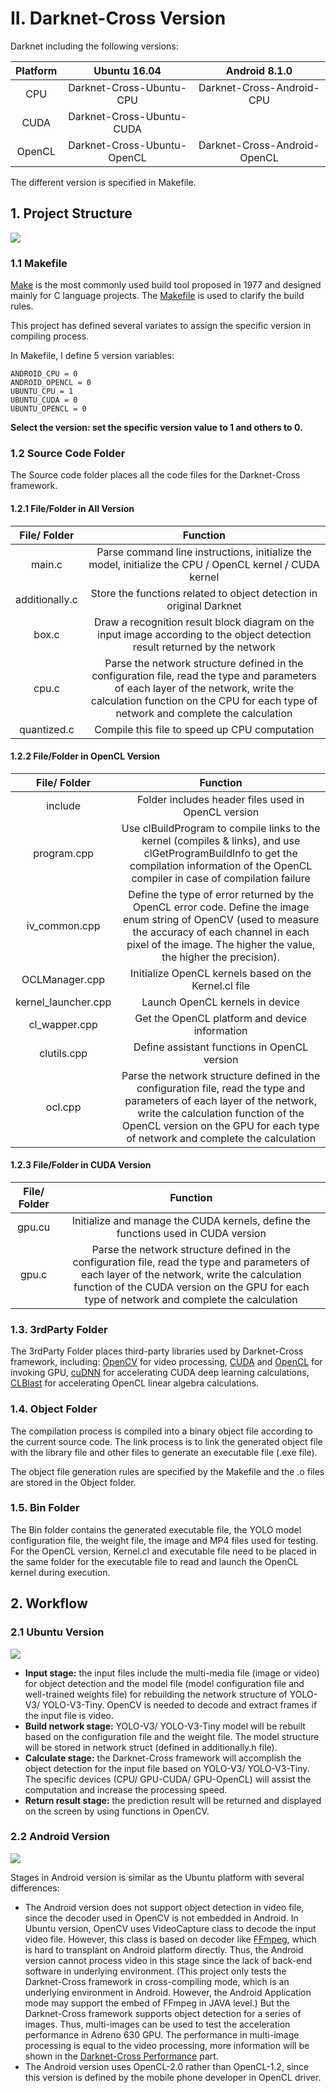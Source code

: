 # II. Darknet-Cross Version

Darknet including the following versions:

|Platform|Ubuntu 16.04|Android 8.1.0|
|:--:|:--:|:--:|
|CPU|Darknet-Cross-Ubuntu-CPU|Darknet-Cross-Android-CPU|
|CUDA|Darknet-Cross-Ubuntu-CUDA||
|OpenCL|Darknet-Cross-Ubuntu-OpenCL|Darknet-Cross-Android-OpenCL|

The different version is specified in Makefile.

## 1. Project Structure

![](img/6.png)

### 1.1 Makefile

[Make](https://randu.org/tutorials/c/make.php) is the most commonly used build tool proposed in 1977 and designed mainly for C language projects. The [Makefile](https://www.cs.swarthmore.edu/~newhall/unixhelp/howto_makefiles.html) is used to clarify the build rules. 

This project has defined several variates to assign the specific version in compiling process.

In Makefile, I define 5 version variables:

    ANDROID_CPU = 0
    ANDROID_OPENCL = 0
    UBUNTU_CPU = 1
    UBUNTU_CUDA = 0
    UBUNTU_OPENCL = 0

**Select the version: set the specific version value to 1 and others to 0.**

### 1.2 Source Code Folder

The Source code folder places all the code files for the Darknet-Cross framework. 

#### 1.2.1 File/Folder in All Version

|File/ Folder|Function|
|:--:|:--:|
|main.c|Parse command line instructions, initialize the model, initialize the CPU / OpenCL kernel / CUDA kernel|
|additionally.c|Store the functions related to object detection in original Darknet|
|box.c|Draw a recognition result block diagram on the input image according to the object detection result returned by the network|
|cpu.c|Parse the network structure defined in the configuration file, read the type and parameters of each layer of the network, write the calculation function on the CPU for each type of network and complete the calculation|
|quantized.c|Compile this file to speed up CPU computation|

#### 1.2.2 File/Folder in OpenCL Version

|File/ Folder|Function|
|:--:|:--:|
|include|Folder includes header files used in OpenCL version|
|program.cpp|Use clBuildProgram to compile links to the kernel (compiles & links), and use clGetProgramBuildInfo to get the compilation information of the OpenCL compiler in case of compilation failure|
|iv_common.cpp|Define the type of error returned by the OpenCL error code. Define the image enum string of OpenCV (used to measure the accuracy of each channel in each pixel of the image. The higher the value, the higher the precision).|
|OCLManager.cpp|Initialize OpenCL kernels based on the Kernel.cl file|
|kernel_launcher.cpp|Launch OpenCL kernels in device|
|cl_wapper.cpp|Get the OpenCL platform and device information|
|clutils.cpp|Define assistant functions in OpenCL version|
|ocl.cpp|Parse the network structure defined in the configuration file, read the type and parameters of each layer of the network, write the calculation function of the OpenCL version on the GPU for each type of network and complete the calculation|

#### 1.2.3 File/Folder in CUDA Version

|File/ Folder|Function|
|:--:|:--:|
|gpu.cu|Initialize and manage the CUDA kernels, define the functions used in CUDA version|
|gpu.c|Parse the network structure defined in the configuration file, read the type and parameters of each layer of the network, write the calculation function of the CUDA version on the GPU for each type of network and complete the calculation|

### 1.3. 3rdParty Folder

The 3rdParty Folder places third-party libraries used by Darknet-Cross framework, including: [OpenCV](https://opencv.org/) for video processing, [CUDA](https://developer.nvidia.com/cuda-downloads) and [OpenCL](https://www.khronos.org/opencl/) for invoking GPU, [cuDNN](https://developer.nvidia.com/cudnn) for accelerating CUDA deep learning calculations,  [CLBlast](https://github.com/CNugteren/CLBlast) for accelerating OpenCL linear algebra calculations.

### 1.4. Object Folder

The compilation process is compiled into a binary object file according to the current source code. The link process is to link the generated object file with the library file and other files to generate an executable file (.exe file).

The object file generation rules are specified by the Makefile and the .o files are stored in the Object folder.

### 1.5. Bin Folder

The Bin folder contains the generated executable file, the YOLO model configuration file, the weight file, the image and MP4 files used for testing. For the OpenCL version, Kernel.cl and executable file need to be placed in the same folder for the executable file to read and launch the OpenCL kernel during execution. 

## 2. Workflow

### 2.1 Ubuntu Version

![](img/7.png)


- **Input stage:** the input files include the multi-media file (image or video) for object detection and the model file (model configuration file and well-trained weights file) for rebuilding the network structure of YOLO-V3/ YOLO-V3-Tiny. OpenCV is needed to decode and extract frames if the input file is video.
- **Build network stage:** YOLO-V3/ YOLO-V3-Tiny model will be rebuilt based on the configuration file and the weight file. The model structure will be stored in network struct (defined in additionally.h file).
- **Calculate stage:** the Darknet-Cross framework will accomplish the object detection for the input file based on YOLO-V3/ YOLO-V3-Tiny. The specific devices (CPU/ GPU-CUDA/ GPU-OpenCL) will assist the computation and increase the processing speed.
- **Return result stage:** the prediction result will be returned and displayed on the screen by using functions in OpenCV.

### 2.2 Android Version

![](img/8.png)

Stages in Android version is similar as the Ubuntu platform with several differences:

- The Android version does not support object detection in video file, since the decoder used in OpenCV is not embedded in Android. In Ubuntu version, OpenCV uses VideoCapture class to decode the input video file. However, this class is based on decoder like [FFmpeg](https://www.ffmpeg.org/), which is hard to transplant on Android platform directly. Thus, the Android version cannot process video in this stage since the lack of back-end software in underlying environment. (This project only tests the Darknet-Cross framework in cross-compiling mode, which is an underlying environment in Android. However, the Android Application mode may support the embed of FFmpeg in JAVA level.) But the Darknet-Cross framework supports object detection for a series of images. Thus, multi-images can be used to test the acceleration performance in Adreno 630 GPU. The performance in multi-image processing is equal to the video processing, more information will be shown in the  [Darknet-Cross Performance](https://github.com/huuuuusy/Darknet-Cross/blob/master/introduction/Performance.md) part.
- The Android version uses OpenCL-2.0 rather than OpenCL-1.2, since this version is defined by the mobile phone developer in OpenCL driver.
